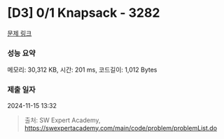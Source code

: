 # [D3] 0/1 Knapsack - 3282 

[문제 링크](https://swexpertacademy.com/main/code/problem/problemDetail.do?contestProbId=AWBJAVpqrzQDFAWr) 

### 성능 요약

메모리: 30,312 KB, 시간: 201 ms, 코드길이: 1,012 Bytes

### 제출 일자

2024-11-15 13:32



> 출처: SW Expert Academy, https://swexpertacademy.com/main/code/problem/problemList.do